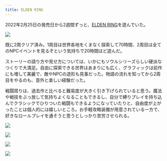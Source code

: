 ```yaml
---
title: ELDEN RING
---
```


2022年2月25日の発売日から2週間ずっと、[ELDEN RING](https://www.eldenring.jp/)を遊んでいた。

![](https://i.imgur.com/zqOadhPh.jpg)

既に2周クリア済み。1周目は世界各地をくまなく探索して70時間、2周目は全てのNPCイベントを見るぞという気持ちで20時間ほど遊んだ。

ストーリーの語り方や見せ方については、いかにもソウルシリーズらしい硬派なつくりで大満足。自由に探索できる世界はあまりにも広く、グラフィックは前作にも増して美麗で、敵やNPCの造形も見事だった。物語の流れを知ってから2周目をやるのも、意外と楽しい経験だった。

戦闘周りは、過去作と比べると難易度が大きく引き下げられていると思う。魔法や戦技をぶっ放して気持ちよくなることもできるし、自分で縛りプレイを持ち込んでクラシックでひりついた戦闘もできるようになっていたりと、自由度が上がったことは個人的には嬉しいところ。お手軽攻略装備が用意されている一方で、好きなロールプレイを通そうと思うとしっかり苦労させられる。

![](https://i.imgur.com/8EtOAUah.jpg)

![](https://i.imgur.com/ruDHhcPh.jpg)

![](https://i.imgur.com/MvrwiPLh.jpg)

![](https://i.imgur.com/ZvlRn0kh.jpg)
